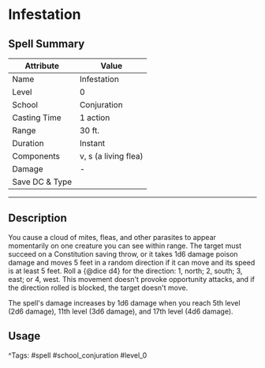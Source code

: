 # Infestation

## Spell Summary

| Attribute        | Value                  |
|------------------|------------------------|
| Name             | Infestation                 |
| Level            | 0                |
| School           | Conjuration          |
| Casting Time     | 1 action              |
| Range            | 30 ft.            |
| Duration         | Instant             |
| Components       | v, s (a living flea)             |
| Damage           | -               |
| Save DC & Type   |              |

---

## Description

You cause a cloud of mites, fleas, and other parasites to appear momentarily on one creature you can see within range. The target must succeed on a Constitution saving throw, or it takes 1d6 damage poison damage and moves 5 feet in a random direction if it can move and its speed is at least 5 feet. Roll a {@dice d4} for the direction: 1, north; 2, south; 3, east; or 4, west. This movement doesn't provoke opportunity attacks, and if the direction rolled is blocked, the target doesn't move.

The spell's damage increases by 1d6 damage when you reach 5th level (2d6 damage), 11th level (3d6 damage), and 17th level (4d6 damage).

## Usage


^Tags: #spell #school_conjuration #level_0